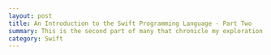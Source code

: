 ```yaml
---
layout: post
title: An Introduction to the Swift Programming Language - Part Two
summary: This is the second part of many that chronicle my exploration into Apple's new programming language, Swift. This primarily deals with Inheritance, Getters/Setters, and Enumerations.
category: Swift
---
```


